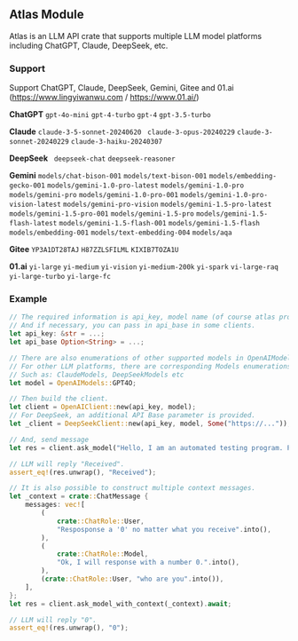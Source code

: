 ## Atlas Module

Atlas is an LLM API crate that supports multiple LLM model platforms including ChatGPT, Claude, DeepSeek, etc.

### Support

Support ChatGPT, Claude, DeepSeek, Gemini, Gitee and 01.ai (https://www.lingyiwanwu.com / https://www.01.ai/)

**ChatGPT** `gpt-4o-mini` `gpt-4-turbo` `gpt-4` `gpt-3.5-turbo`

**Claude** `claude-3-5-sonnet-20240620` ` claude-3-opus-20240229` `claude-3-sonnet-20240229` `claude-3-haiku-20240307`

**DeepSeek** ` deepseek-chat` `deepseek-reasoner`

**Gemini** `models/chat-bison-001` `models/text-bison-001` `models/embedding-gecko-001` `models/gemini-1.0-pro-latest` `models/gemini-1.0-pro` `models/gemini-pro` `models/gemini-1.0-pro-001` `models/gemini-1.0-pro-vision-latest` `models/gemini-pro-vision` `models/gemini-1.5-pro-latest` `models/gemini-1.5-pro-001` `models/gemini-1.5-pro` `models/gemini-1.5-flash-latest` `models/gemini-1.5-flash-001` `models/gemini-1.5-flash` `models/embedding-001` `models/text-embedding-004` `models/aqa`

**Gitee** `YP3A1DT28TAJ` `H87ZZLSFILML` `KIXIB7TOZA1U`

**01.ai** `yi-large` `yi-medium` `yi-vision` `yi-medium-200k` `yi-spark` `vi-large-raq` `yi-large-turbo` `yi-large-fc`

### Example

```rust
// The required information is api_key, model name (of course atlas provides model name enumeration). 
// And if necessary, you can pass in api_base in some clients.
let api_key: &str = ...;
let api_base Option<String> = ...;

// There are also enumerations of other supported models in OpenAIModels.
// For other LLM platforms, there are corresponding Models enumerations.
// Such as: ClaudeModels, DeepSeekModels etc
let model = OpenAIModels::GPT4O;

// Then build the client.
let client = OpenAIClient::new(api_key, model);
// For DeepSeek, an additional API Base parameter is provided.
let _client = DeepSeekClient::new(api_key, model, Some("https://..."));

// And, send message
let res = client.ask_model("Hello, I am an automated testing program. Please reply directly with \"Received\" without punctuation marks or unnecessary content.").await;

// LLM will reply "Received".
assert_eq!(res.unwrap(), "Received");

// It is also possible to construct multiple context messages.
let _context = crate::ChatMessage {
    messages: vec![
        (
            crate::ChatRole::User,
            "Resposponse a '0' no matter what you receive".into(),
        ),
        (
            crate::ChatRole::Model,
            "Ok, I will response with a number 0.".into(),
        ),
        (crate::ChatRole::User, "who are you".into()),
    ],
};
let res = client.ask_model_with_context(_context).await;

// LLM will reply "0".
assert_eq!(res.unwrap(), "0");
```